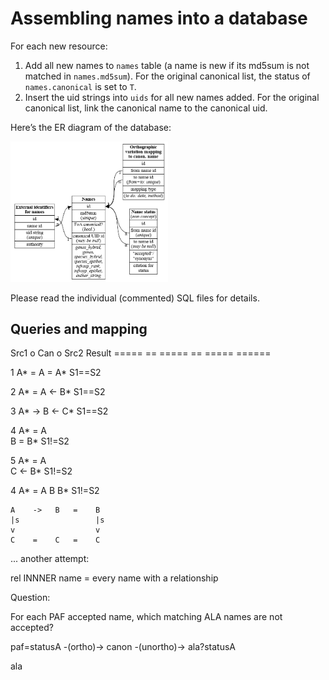 # Assembling names into a database

For each new resource:

 1. Add all new names to `names` table (a name is new if its md5sum is
    not matched in `names.md5sum`).  For the original canonical list, the 
    status of `names.canonical` is set to `T`.
 2. Insert the uid strings into `uids` for all new names added. For
    the original canonical list, link the canonical name to the canonical
    uid.
 
Here’s the ER diagram of the database:

<img width="50%" src="schema.png"/>

Please read the individual (commented) SQL files for details.

## Queries and mapping

  Src1   o   Can  o  Src2    Result
  =====  == ===== == =====   ======

1   A*   =    A   =    A*    S1==S2  

2   A*   =    A   <-   B*    S1==S2

3   A*   ->   B   <-   C*    S1==S2

4   A*   =    A  
              B   =    B*    S1!=S2

5   A*   =    A  
              C   <-   B*    S1!=S2


4   A*   =    A
              B      B*    S1!=S2


    A    ->   B   =    B   
    |s                 |s
    v                  v
    C    =    C   =    C


... another attempt:


  rel INNNER name = every name with a relationship


Question:

For each PAF accepted name, which matching ALA names are not accepted?

 paf=statusA -(ortho)-> canon -(unortho)-> ala?statusA
 
 
 ala

